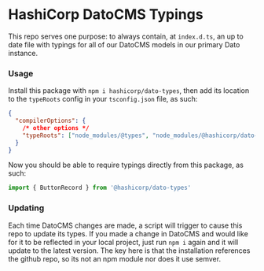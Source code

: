 # HashiCorp DatoCMS Typings

This repo serves one purpose: to always contain, at `index.d.ts`, an up to date file with typings for all of our DatoCMS models in our primary Dato instance.

### Usage

Install this package with `npm i hashicorp/dato-types`, then add its location to the `typeRoots` config in your `tsconfig.json` file, as such:

```json
{
  "compilerOptions": {
    /* other options */
    "typeRoots": ["node_modules/@types", "node_modules/@hashicorp/dato-types"]
  }
}
```

Now you should be able to require typings directly from this package, as such:

```jsx
import { ButtonRecord } from '@hashicorp/dato-types'
```

### Updating

Each time DatoCMS changes are made, a script will trigger to cause this repo to update its types. If you made a change in DatoCMS and would like for it to be reflected in your local project, just run `npm i` again and it will update to the latest version. The key here is that the installation references the github repo, so its not an npm module nor does it use semver.
